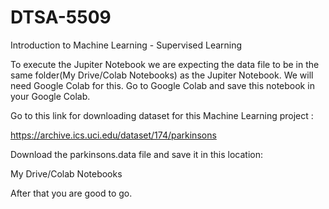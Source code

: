 # DTSA-5509
Introduction to Machine Learning - Supervised Learning

To execute the Jupiter Notebook we are expecting the data file to be in the same folder(My Drive/Colab Notebooks) as the Jupiter Notebook.
We will need Google Colab for this.
Go to Google Colab and save this notebook in your Google Colab.

Go to this link for downloading dataset for this Machine Learning project :

https://archive.ics.uci.edu/dataset/174/parkinsons

Download the parkinsons.data file and save it in this location:

My Drive/Colab Notebooks

After that you are good to go.


